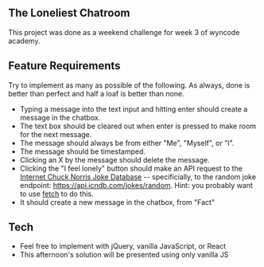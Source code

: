 ## The Loneliest Chatroom
This project was done as a weekend challenge for week 3 of wyncode academy. 

## Feature Requirements

Try to implement as many as possible of the following.  As always, done is better than perfect and half a loaf is better than none.

* Typing a message into the text input and hitting enter should create a message in the chatbox.
* The text box should be cleared out when enter is pressed to make room for the next message.
* The message should always be from either "Me", "Myself", or "I".
* The message should be timestamped.
* Clicking an X by the message should delete the message.
* Clicking the "I feel lonely" button should make an API request to the [Internet Chuck Norris Joke Database](http://www.icndb.com/) -- specificially, to the random joke endpoint: https://api.icndb.com/jokes/random.  Hint: you probably want to use [fetch](https://developer.mozilla.org/en-US/docs/Web/API/Fetch_API/Using_Fetch) to do this.
* It should create a new message in the chatbox, from "Fact"

## Tech

* Feel free to implement with jQuery, vanilla JavaScript, or React
* This afternoon's solution will be presented using only vanilla JS
